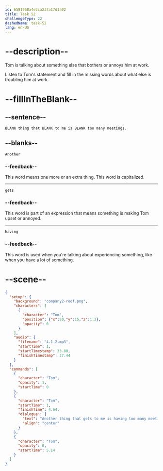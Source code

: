 ```yaml
---
id: 6581950a4e5ca237a17d1a02
title: Task 52
challengeType: 22
dashedName: task-52
lang: en-US
---
```


<!-- (Audio) Tom: Another thing that gets to me is having too many meetings. -->

# --description--

Tom is talking about something else that bothers or annoys him at work.

Listen to Tom's statement and fill in the missing words about what else is troubling him at work.

# --fillInTheBlank--

## --sentence--

`BLANK thing that BLANK to me is BLANK too many meetings.`

## --blanks--

`Another`

### --feedback--

This word means one more or an extra thing. This word is capitalized.

---

`gets`

### --feedback--

This word is part of an expression that means something is making Tom upset or annoyed.

---

`having`

### --feedback--

This word is used when you're talking about experiencing something, like when you have a lot of something.

# --scene--

```json
{
  "setup": {
    "background": "company2-roof.png",
    "characters": [
      {
        "character": "Tom",
        "position": {"x":50,"y":15,"z":1.2},
        "opacity": 0
      }
    ],
    "audio": {
      "filename": "4.1-2.mp3",
      "startTime": 1,
      "startTimestamp": 33.80,
      "finishTimestamp": 37.44
    }
  },
  "commands": [
    {
      "character": "Tom",
      "opacity": 1,
      "startTime": 0
    },
    {
      "character": "Tom",
      "startTime": 1,
      "finishTime": 4.64,
      "dialogue": {
        "text": "Another thing that gets to me is having too many meetings.",
        "align": "center"
      }
    },
    {
      "character": "Tom",
      "opacity": 0,
      "startTime": 5.14
    }
  ]
}
```
